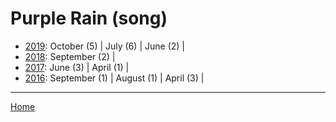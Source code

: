 # Purple Rain (song)

  * [2019](./purple-rain-song-2019.md): 
      October (5) | 
      July (6) | 
      June (2) | 
  * [2018](./purple-rain-song-2018.md): 
      September (2) | 
  * [2017](./purple-rain-song-2017.md): 
      June (3) | 
      April (1) | 
  * [2016](./purple-rain-song-2016.md): 
      September (1) | 
      August (1) | 
      April (3) | 

----

[Home](../)
